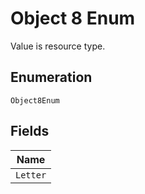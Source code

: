
# Object 8 Enum

Value is resource type.

## Enumeration

`Object8Enum`

## Fields

| Name |
|  --- |
| `Letter` |

